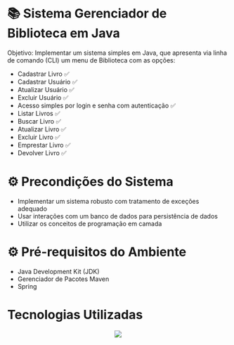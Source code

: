 # :books: Sistema Gerenciador de Biblioteca em Java

Objetivo: Implementar um sistema simples em Java, que apresenta via linha de comando (CLI) um menu de Biblioteca com as opções:

- Cadastrar Livro :white_check_mark:
- Cadastrar Usuário :white_check_mark:
- Atualizar Usuário :white_check_mark:
- Excluir Usuário :white_check_mark:
- Acesso simples por login e senha com autenticação :white_check_mark:
- Listar Livros :white_check_mark:
- Buscar Livro :white_check_mark:
- Atualizar Livro :white_check_mark:
- Excluir Livro :white_check_mark:
- Emprestar Livro :white_check_mark:
- Devolver Livro :white_check_mark:

<h1> ⚙  Precondições do Sistema  </h1>

- Implementar um sistema robusto com tratamento de exceções adequado
- Usar interações com um banco de dados para persistência de dados
- Utilizar os conceitos de programação em camada

<h1> ⚙  Pré-requisitos do Ambiente  </h1>

- Java Development Kit (JDK)
- Gerenciador de Pacotes Maven
- Spring

<div> 
  <h1>Tecnologias Utilizadas</h1>
<p align="center">
  <a href="https://skillicons.dev">
    <img src="https://skillicons.dev/icons?i=java,maven,spring,vscode,github" />
  </a>
</p>
 </div>
<div>
